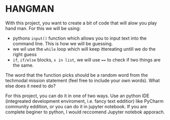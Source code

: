 # HANGMAN


With this project, you want to create a bit of code that will alow you play hand man. For this we will be using:

- pythons `input()` function which allows you to input text into the command line. This is how we will be guessing. 
- we wil use the `while` loop which will keep ittereating untill we do the right guess
- `if`, `if/else` blocks, `x in list`, we will use `==` to check if two things are the same.


The word that the function picks should be a random word from the techmodal mission statement (feel free to include your own words). What else does it need to do?


For this project, you can do it in one of two ways. Use an python IDE (integreated development enviroment, i.e. fancy text edditior) like PyCharm community eddition, or you can do it in jupyter notebook. If you are complete beginer to python, I would reccomend Jupyter notebok apporach.
